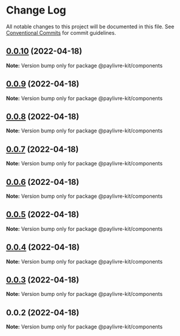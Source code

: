 # Change Log

All notable changes to this project will be documented in this file.
See [Conventional Commits](https://conventionalcommits.org) for commit guidelines.

## [0.0.10](https://github.com/ThiagoBrolly/template-library-monorepo/compare/@paylivre-kit/components@0.0.9...@paylivre-kit/components@0.0.10) (2022-04-18)

**Note:** Version bump only for package @paylivre-kit/components





## [0.0.9](https://github.com/ThiagoBrolly/template-library-monorepo/compare/@paylivre-kit/components@0.0.8...@paylivre-kit/components@0.0.9) (2022-04-18)

**Note:** Version bump only for package @paylivre-kit/components





## [0.0.8](https://github.com/ThiagoBrolly/template-library-monorepo/compare/@paylivre-kit/components@0.0.7...@paylivre-kit/components@0.0.8) (2022-04-18)

**Note:** Version bump only for package @paylivre-kit/components





## [0.0.7](https://github.com/ThiagoBrolly/template-library-monorepo/compare/@paylivre-kit/components@0.0.6...@paylivre-kit/components@0.0.7) (2022-04-18)

**Note:** Version bump only for package @paylivre-kit/components





## [0.0.6](https://github.com/ThiagoBrolly/template-library-monorepo/compare/@paylivre-kit/components@0.0.5...@paylivre-kit/components@0.0.6) (2022-04-18)

**Note:** Version bump only for package @paylivre-kit/components





## [0.0.5](https://github.com/ThiagoBrolly/template-library-monorepo/compare/@paylivre-kit/components@0.0.4...@paylivre-kit/components@0.0.5) (2022-04-18)

**Note:** Version bump only for package @paylivre-kit/components





## [0.0.4](https://github.com/ThiagoBrolly/template-library-monorepo/compare/@paylivre-kit/components@0.0.3...@paylivre-kit/components@0.0.4) (2022-04-18)

**Note:** Version bump only for package @paylivre-kit/components





## [0.0.3](https://github.com/ThiagoBrolly/template-library-monorepo/compare/@paylivre-kit/components@0.0.2...@paylivre-kit/components@0.0.3) (2022-04-18)

**Note:** Version bump only for package @paylivre-kit/components





## 0.0.2 (2022-04-18)

**Note:** Version bump only for package @paylivre-kit/components
